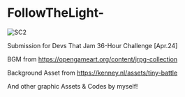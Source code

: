 # FollowTheLight-
![SC2](https://github.com/drabean/FollowTheLight-/assets/27190806/210ec739-5ee0-421b-b132-0459e0f2cc18)

Submission for Devs That Jam 36-Hour Challenge [Apr.24]

BGM from
https://opengameart.org/content/jrpg-collection

Background Asset from
https://kenney.nl/assets/tiny-battle

And other graphic Assets & Codes by myself!
